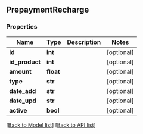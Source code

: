 ## PrepaymentRecharge

### Properties
Name | Type | Description | Notes
------------ | ------------- | ------------- | -------------
**id** | **int** |  | [optional] 
**id_product** | **int** |  | [optional] 
**amount** | **float** |  | [optional] 
**type** | **str** |  | [optional] 
**date_add** | **str** |  | [optional] 
**date_upd** | **str** |  | [optional] 
**active** | **bool** |  | [optional] 

[[Back to Model list]](#documentation-for-models) [[Back to API list]](#documentation-for-api-endpoints)


